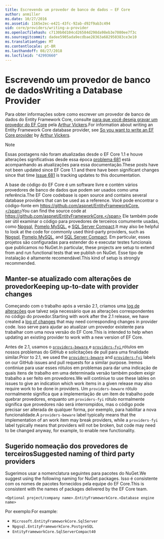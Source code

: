 ```yaml
---
title: Escrevendo um provedor de banco de dados – EF Core
author: anmiller
ms.date: 10/27/2016
ms.assetid: 1165e2ec-e421-43fc-92ab-d92f9ab3c494
uid: core/providers/writing-a-provider
ms.openlocfilehash: c7130b0d104cd26584d298da98eb3e7080ee7f3c
ms.sourcegitcommit: dadee5905ada9ecdbae28363a682950383ce3e10
ms.translationtype: MT
ms.contentlocale: pt-BR
ms.lasthandoff: 08/27/2018
ms.locfileid: "42993660"
---
```

# <a name="writing-a-database-provider"></a><span data-ttu-id="832ab-102">Escrevendo um provedor de banco de dados</span><span class="sxs-lookup"><span data-stu-id="832ab-102">Writing a Database Provider</span></span>

<span data-ttu-id="832ab-103">Para obter informações sobre como escrever um provedor de banco de dados do Entity Framework Core, consulte [para que você deseja gravar um provedor do EF Core](https://blog.oneunicorn.com/2016/11/11/so-you-want-to-write-an-ef-core-provider/) pela [Arthur Vickers](https://github.com/ajcvickers).</span><span class="sxs-lookup"><span data-stu-id="832ab-103">For information about writing an Entity Framework Core database provider, see [So you want to write an EF Core provider](https://blog.oneunicorn.com/2016/11/11/so-you-want-to-write-an-ef-core-provider/) by [Arthur Vickers](https://github.com/ajcvickers).</span></span>

> [!NOTE]
> <span data-ttu-id="832ab-104">Essas postagens não foram atualizadas desde o EF Core 1.1 e houve alterações significativas desde essa época [problema 681](https://github.com/aspnet/EntityFramework.Docs/issues/681) está acompanhando as atualizações para essa documentação.</span><span class="sxs-lookup"><span data-stu-id="832ab-104">These posts have not been updated since EF Core 1.1 and there have been significant changes since that time [Issue 681](https://github.com/aspnet/EntityFramework.Docs/issues/681) is tracking updates to this documentation.</span></span>

<span data-ttu-id="832ab-105">A base de código do EF Core é um software livre e contém vários provedores de banco de dados que podem ser usados como uma referência.</span><span class="sxs-lookup"><span data-stu-id="832ab-105">The EF Core codebase is open source and contains several database providers that can be used as a reference.</span></span> <span data-ttu-id="832ab-106">Você pode encontrar o código-fonte em https://github.com/aspnet/EntityFrameworkCore.</span><span class="sxs-lookup"><span data-stu-id="832ab-106">You can find the source code at https://github.com/aspnet/EntityFrameworkCore.</span></span> <span data-ttu-id="832ab-107">Ele também pode ser útil examinar o código para provedores de terceiros comumente usadas, como [Npgsql](https://github.com/npgsql/Npgsql.EntityFrameworkCore.PostgreSQL), [Pomelo MySQL](https://github.com/PomeloFoundation/Pomelo.EntityFrameworkCore.MySql), e [SQL Server Compact](https://github.com/ErikEJ/EntityFramework.SqlServerCompact).</span><span class="sxs-lookup"><span data-stu-id="832ab-107">It may also be helpful to look at the code for commonly used third-party providers, such as [Npgsql](https://github.com/npgsql/Npgsql.EntityFrameworkCore.PostgreSQL), [Pomelo MySQL](https://github.com/PomeloFoundation/Pomelo.EntityFrameworkCore.MySql), and [SQL Server Compact](https://github.com/ErikEJ/EntityFramework.SqlServerCompact).</span></span> <span data-ttu-id="832ab-108">Em particular, esses projetos são configuradas para estender do e executar testes funcionais que publicamos no NuGet.</span><span class="sxs-lookup"><span data-stu-id="832ab-108">In particular, these projects are setup to extend from and run functional tests that we publish on NuGet.</span></span> <span data-ttu-id="832ab-109">Esse tipo de instalação é altamente recomendável.</span><span class="sxs-lookup"><span data-stu-id="832ab-109">This kind of setup is strongly recommended.</span></span>

## <a name="keeping-up-to-date-with-provider-changes"></a><span data-ttu-id="832ab-110">Manter-se atualizado com alterações de provedor</span><span class="sxs-lookup"><span data-stu-id="832ab-110">Keeping up-to-date with provider changes</span></span>

<span data-ttu-id="832ab-111">Começando com o trabalho após a versão 2.1, criamos uma [log de alterações](provider-log.md) que talvez seja necessário que as alterações correspondentes no código do provedor.</span><span class="sxs-lookup"><span data-stu-id="832ab-111">Starting with work after the 2.1 release, we have created a [log of changes](provider-log.md) that may need corresponding changes in provider code.</span></span> <span data-ttu-id="832ab-112">Isso serve para ajudar ao atualizar um provedor existente para trabalhar com uma nova versão do EF Core.</span><span class="sxs-lookup"><span data-stu-id="832ab-112">This is intended to help when updating an existing provider to work with a new version of EF Core.</span></span>

<span data-ttu-id="832ab-113">Antes de 2.1, usamos o [ `providers-beware` ](https://github.com/aspnet/EntityFrameworkCore/labels/providers-beware) e [ `providers-fyi` ](https://github.com/aspnet/EntityFrameworkCore/labels/providers-fyi) rótulos em nossos problemas do GitHub e solicitações de pull para uma finalidade similar.</span><span class="sxs-lookup"><span data-stu-id="832ab-113">Prior to 2.1, we used the [`providers-beware`](https://github.com/aspnet/EntityFrameworkCore/labels/providers-beware) and [`providers-fyi`](https://github.com/aspnet/EntityFrameworkCore/labels/providers-fyi) labels on our GitHub issues and pull requests for a similar purpose.</span></span> <span data-ttu-id="832ab-114">Iremos continiue para usar esses rótulos em problemas para dar uma indicação de quais itens de trabalho em uma determinada versão também podem exigir trabalho a ser feito em provedores.</span><span class="sxs-lookup"><span data-stu-id="832ab-114">We will continiue to use these lables on issues to give an indication which work items in a given release may also require work to be done in providers.</span></span> <span data-ttu-id="832ab-115">Um `providers-beware` rótulo normalmente significa que a implementação de um item de trabalho pode quebrar provedores, enquanto um `providers-fyi` rótulo normalmente significa que provedores não será interrompidos, mas o código pode precisar ser alterada de qualquer forma, por exemplo, para habilitar a nova funcionalidade.</span><span class="sxs-lookup"><span data-stu-id="832ab-115">A `providers-beware` label typically means that the implementation of an work item may break providers, while a `providers-fyi` label typically means that providers will not be broken, but code may need to be changed anyway, for example, to enable new functionality.</span></span>

## <a name="suggested-naming-of-third-party-providers"></a><span data-ttu-id="832ab-116">Sugerido nomeação dos provedores de terceiros</span><span class="sxs-lookup"><span data-stu-id="832ab-116">Suggested naming of third party providers</span></span>

<span data-ttu-id="832ab-117">Sugerimos usar a nomenclatura seguintes para pacotes do NuGet.</span><span class="sxs-lookup"><span data-stu-id="832ab-117">We suggest using the following naming for NuGet packages.</span></span> <span data-ttu-id="832ab-118">Isso é consistente com os nomes de pacotes fornecidos pela equipe do EF Core.</span><span class="sxs-lookup"><span data-stu-id="832ab-118">This is consistent with the names of packages delivered by the EF Core team.</span></span>

`<Optional project/company name>.EntityFrameworkCore.<Database engine name>`

<span data-ttu-id="832ab-119">Por exemplo:</span><span class="sxs-lookup"><span data-stu-id="832ab-119">For example:</span></span>
* `Microsoft.EntityFrameworkCore.SqlServer`
* `Npgsql.EntityFrameworkCore.PostgreSQL`
* `EntityFrameworkCore.SqlServerCompact40`
